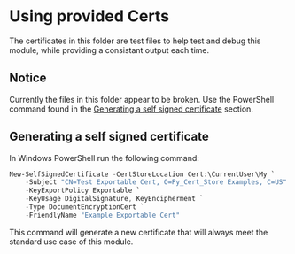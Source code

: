 # Using provided Certs

The certificates in this folder are test files to help test and debug this module, while providing a consistant output each time.

## Notice

Currently the files in this folder appear to be broken. Use the PowerShell command found in the [Generating a self signed certificate](#generating-a-self-signed-certificate) section.

## Generating a self signed certificate

In Windows PowerShell run the following command:

```powershell
New-SelfSignedCertificate -CertStoreLocation Cert:\CurrentUser\My `
    -Subject "CN=Test Exportable Cert, O=Py_Cert_Store Examples, C=US" `
    -KeyExportPolicy Exportable `
    -KeyUsage DigitalSignature, KeyEncipherment `
    -Type DocumentEncryptionCert `
    -FriendlyName "Example Exportable Cert"
```

This command will generate a new certificate that will always meet the standard use case of this module.

<!-- When prompted for the password enter: `pass1234`.

Re-generating the .p12 from the other provided cert files:
- Regenerate the certiticate .pem:
  - `openssl req -x509 -new -key private_key.pem -days 365 -out certificate.crt -addext "keyUsage = digitalSignature, keyEncipherment, dataEncipherment, cRLSign, keyCertSign" -addext "extendedKeyUsage = serverAuth, clientAuth"`
- Generate the .p12 files:
  - `openssl pkcs12 -export -out certificate.p12 -inkey private_key.pem -in certificate.crt -name "Rust Test Cert" -passout pass:pass1234`

## Windows: Certificate Import

1. Double click on a `.p12` file
2. Install for the current user
3. Advance to the `Private Key Protection` page of the installer (This page will have a password box)
  1. Enter in the certificate's pass word (when using the `.p12`s from this repo the password is set to: `pass1234`)
  2. Click the `Mark this key as exportable` check box
4. Advance all the way to the `Completing the Certificate Import Wizard` page and click `Finish`

## Windows: PowerShell

1. Open Powershell
2. Save the password as an environment variable: `$password = ConvertTo-SecureString -String "pass1234" -AsPlainText -Force`
3. Enter the import command: `Import-PfxCertificate -FilePath "C:\path\to\certificate.p12" -CertStoreLocation Cert:\CurrentUser\My -Exportable -Password $password`
  1. It is recommend to launch power shell from the folder the `.p12` file is in to simplify the File Path paramater to `"./certificate.p12"` -->
